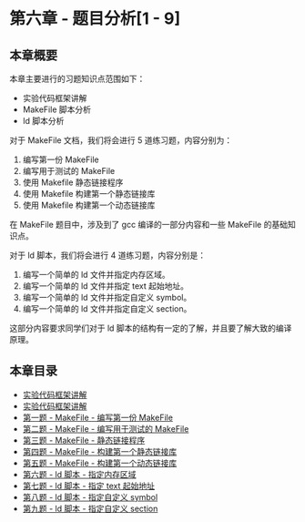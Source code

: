 # 第六章 - 题目分析[1 - 9]

## 本章概要

本章主要进行的习题知识点范围如下：

- 实验代码框架讲解
- MakeFile 脚本分析
- ld 脚本分析

对于 MakeFile 文档，我们将会进行 5 道练习题，内容分别为：

1. 编写第一份 MakeFile
2. 编写用于测试的 MakeFile
3. 使用 Makefile 静态链接程序
4. 使用 Makefile 构建第一个静态链接库
5. 使用 Makefile 构建第一个动态链接库

在 MakeFile 题目中，涉及到了 gcc 编译的一部分内容和一些 MakeFile 的基础知识点。

对于 ld 脚本，我们将会进行 4 道练习题，内容分别是：

1. 编写一个简单的 ld 文件并指定内存区域。
2. 编写一个简单的 ld 文件并指定 text 起始地址。
3. 编写一个简单的 ld 文件并指定自定义 symbol。
4. 编写一个简单的 ld 文件并指定自定义 section。

这部分内容要求同学们对于 ld 脚本的结构有一定的了解，并且要了解大致的编译原理。

## 本章目录

- [实验代码框架讲解](./ch6-01.md)
- [实验代码框架讲解](./ch6-01.md)
- [第一题 - MakeFile - 编写第一份 MakeFile](./ch6-02.md)
- [第二题 - MakeFile - 编写用于测试的 MakeFile](./ch6-03.md)
- [第三题 - MakeFile - 静态链接程序](./ch6-04.md)
- [第四题 - MakeFile - 构建第一个静态链接库](./ch6-05.md)
- [第五题 - MakeFile - 构建第一个动态链接库](./ch6-06.md)
- [第六题 - ld 脚本 - 指定内存区域](./ch6-07.md)
- [第七题 - ld 脚本 - 指定 text 起始地址](./ch6-08.md)
- [第八题 - ld 脚本 - 指定自定义 symbol](./ch6-09.md)
- [第九题 - ld 脚本 - 指定自定义 section](./ch6-10.md)
